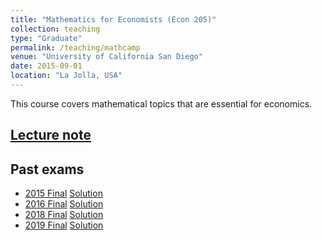 ```yaml
---
title: "Mathematics for Economists (Econ 205)"
collection: teaching
type: "Graduate"
permalink: /teaching/mathcamp
venue: "University of California San Diego"
date: 2015-09-01
location: "La Jolla, USA"
---
```


This course covers mathematical topics that are essential for economics.

## [Lecture note](https://www.dropbox.com/s/jbb95yef6fkxxex/mathprog.pdf)

## Past exams
- [2015 Final](/files/econ205final2015_withoutsol.pdf) [Solution](/files/econ205final2015_withsol.pdf)
- [2016 Final](/files/econ205final2016_withoutsol.pdf) [Solution](/files/econ205final2016_withsol.pdf)
- [2018 Final](/files/econ205final2018_withoutsol.pdf) [Solution](/files/econ205final2018_withsol.pdf)
- [2019 Final](/files/econ205final2019_withoutsol.pdf) [Solution](/files/econ205final2019_withsol.pdf)
